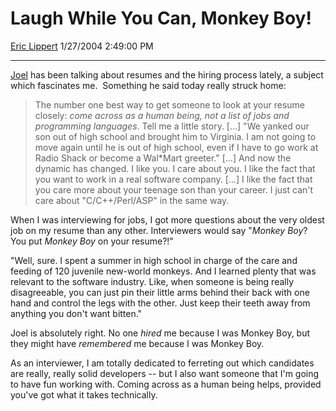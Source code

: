 <div id="page">

# Laugh While You Can, Monkey Boy\!

[Eric Lippert](https://social.msdn.microsoft.com/profile/Eric%20Lippert) 1/27/2004 2:49:00 PM

-----

<div id="content">

<div class="mine">

[Joel](http://www.joelonsoftware.com/ "http://www.joelonsoftware.com/") has been talking about resumes and the hiring process lately, a subject which fascinates me.  Something he said today really struck home:

> The number one best way to get someone to look at your resume closely: *_come across as a human being, not a list of jobs and programming languages_*. Tell me a little story. \[…\] "We yanked our son out of high school and brought him to Virginia. I am not going to move again until he is out of high school, even if I have to go work at Radio Shack or become a Wal\*Mart greeter." \[…\] And now the dynamic has changed. I like you. I care about you. I like the fact that you want to work in a real software company. \[…\] I like the fact that you care more about your teenage son than your career. I just can't care about "C/C++/Perl/ASP" in the same way.

When I was interviewing for jobs, I got more questions about the very oldest job on my resume than any other. Interviewers would say "*Monkey Boy*? You put *<span>Monkey Boy</span>* on your resume?\!"

"Well, sure. I spent a summer in high school in charge of the care and feeding of 120 juvenile new-world monkeys. And I learned plenty that was relevant to the software industry. Like, when someone is being really disagreeable, you can just pin their little arms behind their back with one hand and control the legs with the other. Just keep their teeth away from anything you don't want bitten."

Joel is absolutely right. No one *<span>hired</span>* me because I was Monkey Boy, but they might have *<span>remembered</span>* me because I was Monkey Boy.

As an interviewer, I am totally dedicated to ferreting out which candidates are really, really solid developers -- but I also want someone that I'm going to have fun working with. Coming across as a human being helps, provided you've got what it takes technically.

</div>

</div>

</div>

